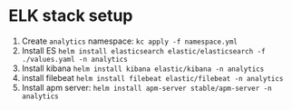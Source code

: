 # ELK stack setup

1. Create `analytics` namespace: `kc apply -f namespace.yml`
2. Install ES `helm install elasticsearch elastic/elasticsearch -f ./values.yaml -n analytics`
3. Install kibana `helm install kibana elastic/kibana -n analytics`
4. install filebeat `helm install filebeat elastic/filebeat -n analytics`
5. Install apm server: `helm install apm-server stable/apm-server -n analytics`

